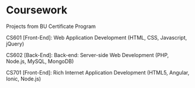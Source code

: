 # Coursework
Projects from BU Certificate Program

CS601 [Front-End]: Web Application Development (HTML, CSS, Javascript, jQuery)

CS602 [Back-End]: Back-end: Server-side Web Development (PHP, Node.js, MySQL, MongoDB)

CS701 [Front-End]: Rich Internet Application Development (HTML5, Angular, Ionic, Node.js)
